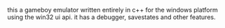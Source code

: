 this a gameboy emulator written entirely in c++ for the windows platform using the win32 ui api. it has a debugger, savestates and other features. 
